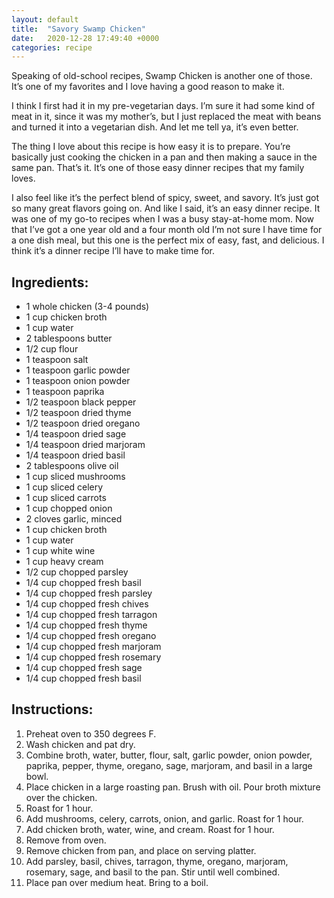 ```yaml
---
layout: default
title:  "Savory Swamp Chicken"
date:   2020-12-28 17:49:40 +0000
categories: recipe
---
```

Speaking of old-school recipes, Swamp Chicken is another one of those. It’s one of my favorites and I love having a good reason to make it.

I think I first had it in my pre-vegetarian days. I’m sure it had some kind of meat in it, since it was my mother’s, but I just replaced the meat with beans and turned it into a vegetarian dish. And let me tell ya, it’s even better.

The thing I love about this recipe is how easy it is to prepare. You’re basically just cooking the chicken in a pan and then making a sauce in the same pan. That’s it. It’s one of those easy dinner recipes that my family loves.

I also feel like it’s the perfect blend of spicy, sweet, and savory. It’s just got so many great flavors going on. And like I said, it’s an easy dinner recipe. It was one of my go-to recipes when I was a busy stay-at-home mom. Now that I’ve got a one year old and a four month old I’m not sure I have time for a one dish meal, but this one is the perfect mix of easy, fast, and delicious. I think it’s a dinner recipe I’ll have to make time for.


## Ingredients:

- 1 whole chicken (3-4 pounds)
- 1 cup chicken broth
- 1 cup water
- 2 tablespoons butter
- 1/2 cup flour
- 1 teaspoon salt
- 1 teaspoon garlic powder
- 1 teaspoon onion powder
- 1 teaspoon paprika
- 1/2 teaspoon black pepper
- 1/2 teaspoon dried thyme
- 1/2 teaspoon dried oregano
- 1/4 teaspoon dried sage
- 1/4 teaspoon dried marjoram
- 1/4 teaspoon dried basil
- 2 tablespoons olive oil
- 1 cup sliced mushrooms
- 1 cup sliced celery
- 1 cup sliced carrots
- 1 cup chopped onion
- 2 cloves garlic, minced
- 1 cup chicken broth
- 1 cup water
- 1 cup white wine
- 1 cup heavy cream
- 1/2 cup chopped parsley
- 1/4 cup chopped fresh basil
- 1/4 cup chopped fresh parsley
- 1/4 cup chopped fresh chives
- 1/4 cup chopped fresh tarragon
- 1/4 cup chopped fresh thyme
- 1/4 cup chopped fresh oregano
- 1/4 cup chopped fresh marjoram
- 1/4 cup chopped fresh rosemary
- 1/4 cup chopped fresh sage
- 1/4 cup chopped fresh basil


## Instructions:
1. Preheat oven to 350 degrees F.
2. Wash chicken and pat dry.
3. Combine broth, water, butter, flour, salt, garlic powder, onion powder, paprika, pepper, thyme, oregano, sage, marjoram, and basil in a large bowl.
4. Place chicken in a large roasting pan. Brush with oil. Pour broth mixture over the chicken.
5. Roast for 1 hour.
6. Add mushrooms, celery, carrots, onion, and garlic. Roast for 1 hour.
7. Add chicken broth, water, wine, and cream. Roast for 1 hour.
8. Remove from oven.
9. Remove chicken from pan, and place on serving platter.
10. Add parsley, basil, chives, tarragon, thyme, oregano, marjoram, rosemary, sage, and basil to the pan. Stir until well combined.
11. Place pan over medium heat. Bring to a boil.